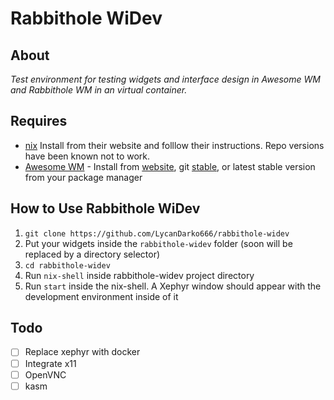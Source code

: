 # Rabbithole WiDev
## About
*Test environment for testing widgets and interface design in Awesome WM and Rabbithole WM in an virtual container.*

## Requires
- [nix](https://nixos.org/download/) Install from their website and folllow their instructions. Repo versions have been known not to work.
- [Awesome WM](https://awesomewm.org/download/) - Install from [website](https://awesomewm.org/download/), git [stable](https://github.com/awesomeWM/awesome#installing-current-git-master-as-a-package-receipts), or latest stable version from your package manager

## How to Use Rabbithole WiDev
1. `git clone https://github.com/LycanDarko666/rabbithole-widev`
2. Put your widgets inside the `rabbithole-widev` folder (soon will be replaced by a directory selector)
3. `cd rabbithole-widev`
4. Run `nix-shell` inside rabbithole-widev project directory
5. Run `start` inside the nix-shell. A Xephyr window should appear with the development environment inside of it

## Todo
- [ ] Replace xephyr with docker
- [ ] Integrate x11
- [ ] OpenVNC
- [ ] kasm
